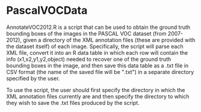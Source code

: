 # PascalVOCData
AnnotateVOC2012.R is a script that can be used to obtain the ground truth bounding boxes of the images in the PASCAL VOC dataset (from 2007-2012), given a directory of the XML annotation files (these are provided with the dataset itself) of each image. Specifically, the script will parse each XML file, convert it into an R data table in which each row will contain the info (x1,x2,y1,y2,object) needed to recover one of the ground truth bounding boxes in the image, and then save this data table as a .txt file in CSV format (the name of the saved file will be "<image name>.txt") in a separate directory specified by the user.

To use the script, the user should first specify the directory in which the XML annotation files currently are and then specify the directory to which they wish to save the .txt files produced by the script.

